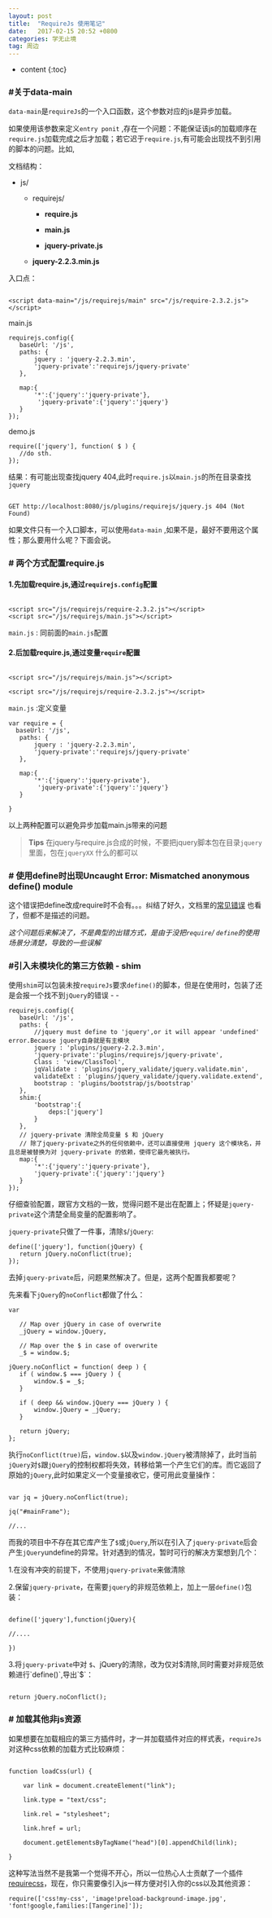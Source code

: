 ```yaml
---
layout: post
title:  "RequireJs 使用笔记"
date:   2017-02-15 20:52 +0800
categories: 学无止境
tag: 周边
---
```


* content
{:toc}


###  #关于data-main

`data-main`是`requireJs`的一个入口函数，这个参数对应的js是异步加载。

如果使用该参数来定义`entry ponit` ,存在一个问题：不能保证该js的加载顺序在`require.js`加载完成之后才加载；若它迟于`require.js`,有可能会出现找不到引用的脚本的问题。比如,

文档结构：

- js/

    - requirejs/

        -  **require.js**

        - **main.js**

        - **jquery-private.js**

    - **jquery-2.2.3.min.js**



入口点：

```

<script data-main="/js/requirejs/main" src="/js/require-2.3.2.js"></script>

```

main.js

```
requirejs.config({
   baseUrl: '/js',
   paths: {
       jquery : 'jquery-2.2.3.min',
       'jquery-private':'requirejs/jquery-private'
   },

   map:{
       '*':{'jquery':'jquery-private'},
        'jquery-private':{'jquery':'jquery'}
   }
});

```



demo.js

```
require(['jquery'], function( $ ) {
   //do sth.
});

```

结果：有可能出现查找jquery 404,此时`require.js`以`main.js`的所在目录查找`jquery`

```

GET http://localhost:8080/js/plugins/requirejs/jquery.js 404 (Not Found)

```

如果文件只有一个入口脚本，可以使用`data-main` ,如果不是，最好不要用这个属性；那么要用什么呢？下面会说。



###  # 两个方式配置require.js

#### 1.先加载require.js,通过`requirejs.config`配置

```

<script src="/js/requirejs/require-2.3.2.js"></script>
<script src="/js/requirejs/main.js"></script>

```

`main.js` : 同前面的`main.js`配置

#### 2.后加载require.js,通过变量`require`配置

 

```

<script src="/js/requirejs/main.js"></script>

<script src="/js/requirejs/require-2.3.2.js"></script>

```

`main.js` :定义变量

```
var require = {
  baseUrl: '/js',
   paths: {
       jquery : 'jquery-2.2.3.min',
       'jquery-private':'requirejs/jquery-private'
   },

   map:{
       '*':{'jquery':'jquery-private'},
        'jquery-private':{'jquery':'jquery'}
   }

}

```



以上两种配置可以避免异步加载main.js带来的问题



> **Tips** 在jquery与require.js合成的时候，不要把jquery脚本包在目录`jquery`里面，包在`jqueryXX` 什么的都可以



### # 使用define时出现Uncaught Error: Mismatched anonymous define() module

这个错误把define改成require时不会有。。。纠结了好久，文档里的[常见错误](http://requirejs.cn/docs/errors.html#mismatch)  也看了，但都不是描述的问题。

 *这个问题后来解决了，不是典型的出错方式，是由于没把`require`/ `define`的使用场景分清楚，导致的一些误解*



### #引入未模块化的第三方依赖 - shim

使用`shim`可以包装未按`requireJs`要求`define()`的脚本，但是在使用时，包装了还是会报一个找不到`jQuery`的错误  - -

```
requirejs.config({
   baseUrl: '/js',
   paths: {
       //jquery must define to 'jquery',or it will appear 'undefined' error.Because jquery自身就是有主模块
       jquery : 'plugins/jquery-2.2.3.min',
       'jquery-private':'plugins/requirejs/jquery-private',
       Class : 'view/ClassTool',
       jqValidate : 'plugins/jquery_validate/jquery.validate.min',
       validateExt : 'plugins/jquery_validate/jquery.validate.extend',
       bootstrap : 'plugins/bootstrap/js/bootstrap'
   },
   shim:{
       'bootstrap':{
           deps:['jquery']
       }
   },
   // jquery-private 清除全局变量 $ 和 jQuery
   // 除了jquery-private之外的任何依赖中，还可以直接使用 jquery 这个模块名，并且总是被替换为对 jquery-private 的依赖，使得它最先被执行。
   map:{
       '*':{'jquery':'jquery-private'},
       'jquery-private':{'jquery':'jquery'}
   }
});

```

仔细查验配置，跟官方文档的一致，觉得问题不是出在配置上；怀疑是`jquery-private`这个清楚全局变量的配置影响了。

`jquery-private`只做了一件事，清除`$`/`jQuery`:

```
define(['jquery'], function(jQuery) {
   return jQuery.noConflict(true);
});

```

去掉`jquery-private`后，问题果然解决了。但是，这两个配置我都要呢？

先来看下`jQuery`的`noConflict`都做了什么：

```
var

   // Map over jQuery in case of overwrite
   _jQuery = window.jQuery,

   // Map over the $ in case of overwrite
   _$ = window.$;

jQuery.noConflict = function( deep ) {
   if ( window.$ === jQuery ) {
       window.$ = _$;
   }

   if ( deep && window.jQuery === jQuery ) {
       window.jQuery = _jQuery;
   }

   return jQuery;
};

```

执行`noConflict(true)`后，`window.$`以及`window.jQuery`被清除掉了，此时当前`jQuery`对`$`跟`jQuery`的控制权都将失效，转移给第一个产生它们的库。而它返回了原始的`jQuery`,此时如果定义一个变量接收它，便可用此变量操作：

```

var jq = jQuery.noConflict(true);

jq("#mainFrame");

//...

```

而我的项目中不存在其它库产生了`$`或`jQuery`,所以在引入了`jquery-private`后会产生`jQuery`undefine的异常。针对遇到的情况，暂时可行的解决方案想到几个：

1.在没有冲突的前提下，不使用`jquery-private`来做清除

2.保留`jquery-private`，在需要`jquery`的非规范依赖上，加上一层`define()`包装：

```

define(['jquery'],function(jQuery){

//....

})

```

3.将`jquery-private`中对 `$`、jQuery的清除，改为仅对$清除,同时需要对非规范依赖进行`define()`,导出`$`：

```

return jQuery.noConflict();

```



### # 加载其他非js资源

如果想要在加载相应的第三方插件时，才一并加载插件对应的样式表，`requireJs`对这种css依赖的加载方式比较麻烦：

```

function loadCss(url) {    

    var link = document.createElement("link");  

    link.type = "text/css";    

    link.rel = "stylesheet";    

    link.href = url;    

    document.getElementsByTagName("head")[0].appendChild(link); 

}

```

这种写法当然不是我第一个觉得不开心，所以一位热心人士贡献了一个插件[requirecss](https://github.com/guybedford/require-css)，现在，你只需要像引入js一样方便对引入你的css以及其他资源：

```
require(['css!my-css', 'image!preload-background-image.jpg', 'font!google,families:[Tangerine]']);

```






